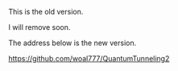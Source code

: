 This is the old version.

I will remove soon.

The address below is the new version.

https://github.com/woal777/QuantumTunneling2
